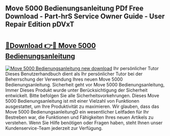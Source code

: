## Move 5000 Bedienungsanleitung PDf Free Download - Part-hrS Service Owner Guide - User Repair Edition pDVxT

# <h2><a href="http://df5u7qg.blite.top/?on=Move+5000+Bedienungsanleitung">🔗Download 👉🔴 Move 5000 Bedienungsanleitung</a></h2>

[![Move 5000 Bedienungsanleitung new download](https://i.imgur.com/lujVjoI.png)](http://df5u7qg.blite.top/?on=Move+5000+Bedienungsanleitung)
Ihr persönlicher Tutor Dieses Benutzerhandbuch dient als Ihr persönlicher Tutor bei der Beherrschung der Verwendung Ihres neuen Move 5000 Bedienungsanleitung. Sicherheit geht vor Move 5000 Bedienungsanleitung, Immer Dieses Produkt wurde unter Berücksichtigung der Sicherheit entwickelt. Bitte befolgen Sie alle Sicherheitsvorkehrungen. Dieses Move 5000 Bedienungsanleitung ist mit einer Vielzahl von Funktionen ausgestattet, um Ihre Produktivität zu maximieren. Wir glauben, dass das Move 5000 BedienungsanleitungD ein wesentlicher Leitfaden für Ihr Bestreben war, die Funktionen und Fähigkeiten Ihres neuen Artikels zu verstehen. Wenn Sie Hilfe benötigen oder Fragen haben, steht Ihnen unser Kundenservice-Team jederzeit zur Verfügung.
